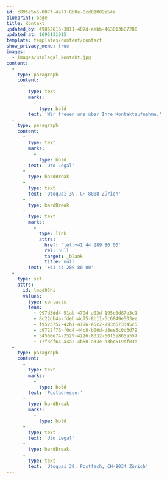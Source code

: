 ```yaml
---
id: c895e5e5-007f-4a73-8b0e-8cd81009e54e
blueprint: page
title: Kontakt
updated_by: 49862616-3811-407d-aebb-463013b87200
updated_at: 1695131915
template: templates/content/contact
show_privacy_menu: true
images:
  - images/utolegal_kontakt.jpg
content:
  -
    type: paragraph
    content:
      -
        type: text
        marks:
          -
            type: bold
        text: 'Wir freuen uns über Ihre Kontaktaufnahme.'
  -
    type: paragraph
    content:
      -
        type: text
        marks:
          -
            type: bold
        text: 'Uto Legal'
      -
        type: hardBreak
      -
        type: text
        text: 'Utoquai 39, CH-8008 Zürich'
      -
        type: hardBreak
      -
        type: text
        marks:
          -
            type: link
            attrs:
              href: 'tel:+41 44 289 80 00'
              rel: null
              target: _blank
              title: null
        text: '+41 44 289 80 00'
  -
    type: set
    attrs:
      id: lmqd95hi
      values:
        type: contacts
        team:
          - 997d3dd4-51ab-479d-a03d-195c0d87b3c1
          - 8c22db4a-fdeb-4c75-8b11-6c6849e503ee
          - f9523757-42b1-4196-a5c2-993d673345c5
          - c9722f76-f0c4-44c8-b00d-d8ee5c0d3d79
          - 34560e74-2529-4226-8332-60f5e865a557
          - 17f3ef64-a4a2-4b50-a33e-a3bc519df03a
  -
    type: paragraph
    content:
      -
        type: text
        marks:
          -
            type: bold
        text: 'Postadresse:'
      -
        type: hardBreak
        marks:
          -
            type: bold
      -
        type: text
        text: 'Uto Legal'
      -
        type: hardBreak
      -
        type: text
        text: 'Utoquai 39, Postfach, CH-8034 Zürich'
---
```

